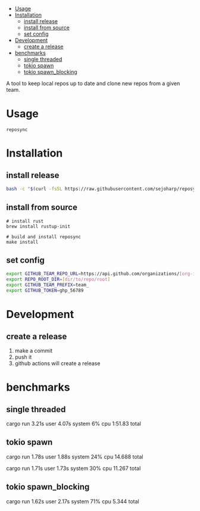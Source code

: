 <!-- TOC -->
- [Usage](#usage)
- [Installation](#installation)
  - [install release](#install-release)
  - [install from source](#install-from-source)
  - [set config](#set-config)
- [Development](#development)
  - [create a release](#create-a-release)
- [benchmarks](#benchmarks)
  - [single threaded](#single-threaded)
  - [tokio spawn](#tokio-spawn)
  - [tokio spawn\_blocking](#tokio-spawn_blocking)
<!-- TOC -->


A tool to keep local repos up to date and clone new repos from a given team.

# Usage

```shell
reposync
```

# Installation

## install release
```bash
bash -c "$(curl -fsSL https://raw.githubusercontent.com/sejoharp/reposync/refs/heads/main/install.sh)"
```

## install from source
```shell
# install rust
brew install rustup-init

# build and install reposync
make install
```

## set config
```bash
export GITHUB_TEAM_REPO_URL=https://api.github.com/organizations/[org-id]/team/[team-id]/repos
export REPO_ROOT_DIR=[dir/to/repo/root]
export GITHUB_TEAM_PREFIX=team_
export GITHUB_TOKEN=ghp_56789
```

# Development

## create a release
1. make a commit 
2. push it
3. github actions will create a release

# benchmarks
## single threaded
cargo run  3.21s user 4.07s system 6% cpu 1:51.83 total

## tokio spawn
cargo run  1.78s user 1.88s system 24% cpu 14.688 total

cargo run  1.71s user 1.73s system 30% cpu 11.267 total

## tokio spawn_blocking
cargo run  1.62s user 2.17s system 71% cpu 5.344 total
